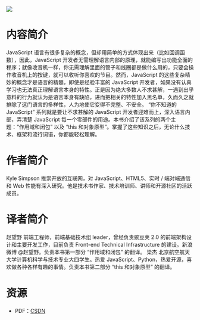 ![](http://img3x2.ddimg.cn/96/7/23684262-1_u_1.jpg)

# 内容简介

JavaScript 语言有很多复杂的概念，但却用简单的方式体现出来（比如回调函数），因此，JavaScript 开发者无需理解语言内部的原理，就能编写出功能全面的程序；就像收音机一样，你无需理解里面的管子和线圈都是做什么用的，只要会操作收音机上的按键，就可以收听你喜欢的节目。然而，JavaScript 的这些复杂精妙的概念才是语言的精髓，即使是经验丰富的 JavaScript 开发者，如果没有认真学习也无法真正理解语言本身的特性。正是因为绝大多数人不求甚解，一遇到出乎意料的行为就认为是语言本身有缺陷，进而把相关的特性加入黑名单，久而久之就排除了这门语言的多样性，人为地使它变得不完整、不安全。
“你不知道的 JavaScript” 系列就是要让不求甚解的 JavaScript 开发者迎难而上，深入语言内部，弄清楚 JavaScript 每一个零部件的用途。本书介绍了该系列的两个主题：“作用域和闭包” 以及 “this 和对象原型”。掌握了这些知识之后，无论什么技术、框架和流行词语，你都能轻松理解。

# 作者简介

Kyle Simpson
推崇开放的互联网，对 JavaScript、HTML5、实时 / 端对端通信和 Web 性能有深入研究。他是技术书作家、技术培训师、讲师和开源社区的活跃成员。

# 译者简介

赵望野
前端工程师，前端基础技术组 leader，曾经负责豌豆荚 2.0 的前端架构设计和主要开发工作，目前负责 Front-end Technical Infrastructure 的建设。新浪微博 @赵望野。负责本书第一部分 “作用域和闭包” 的翻译。
梁杰
北京航空航天大学计算机科学与技术专业大四学生。热爱 JavaScript、Python，热爱开源，喜欢做各种各样有趣的事情。负责本书第二部分 “this 和对象原型” 的翻译。

# 资源

* PDF：[CSDN](http://download.csdn.net/download/zane402075316/9263315)
